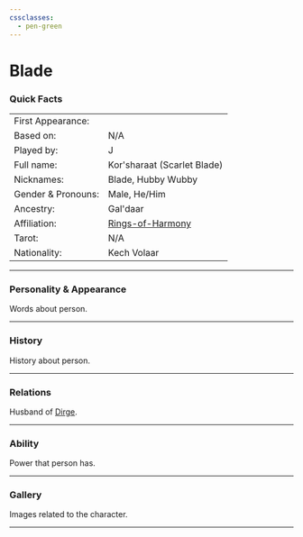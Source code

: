 ```yaml
---
cssclasses:
  - pen-green
---
```

# Blade
### Quick Facts

|                    |                                                |
| ------------------ | ---------------------------------------------- |
| First Appearance:  |                                                |
| Based on:          | N/A                                            |
| Played by:         | J                                              |
| Full name:         | Kor'sharaat (Scarlet Blade)                    |
| Nicknames:         | Blade, Hubby Wubby                             |
| Gender & Pronouns: | Male, He/Him                                   |
| Ancestry:          | Gal'daar                                       |
| Affiliation:       | [Rings-of-Harmony](../Rings-of-Harmony.md) |
| Tarot:             | N/A                                            |
| Nationality:       | Kech Volaar                                    |
***
### Personality & Appearance
Words about person.

***
### History
History about person.

***
### Relations
Husband of [Dirge](Dirge.md).

***
### Ability
Power that person has.

***
### Gallery
Images related to the character.

***
